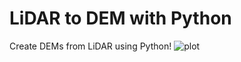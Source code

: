 # LiDAR to DEM with Python
Create DEMs from LiDAR using Python!
![plot](https://raw.githubusercontent.com/JTSALAH/LiDAR_DEM/main/lidar_dem_plot.png)
